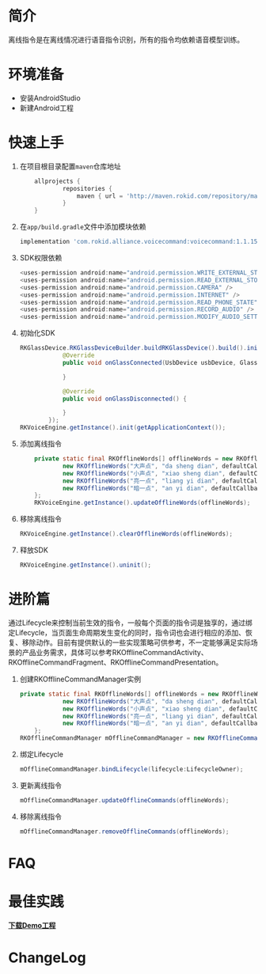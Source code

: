 

#  简介

  离线指令是在离线情况进行语音指令识别，所有的指令均依赖语音模型训练。

# 环境准备

* 安装AndroidStudio
* 新建Android工程

#  快速上手

1. 在项目根目录配置`maven`仓库地址

   ```groovy
       allprojects {
               repositories {
                   maven { url = 'http://maven.rokid.com/repository/maven-public/' }
               }
       }
   ```

2. 在`app/build.gradle`文件中添加模块依赖

   ```groovy
   implementation 'com.rokid.alliance.voicecommand:voicecommand:1.1.15'
   ```

3. SDK权限依赖

   ```groovy
   <uses-permission android:name="android.permission.WRITE_EXTERNAL_STORAGE" />
   <uses-permission android:name="android.permission.READ_EXTERNAL_STORAGE" />
   <uses-permission android:name="android.permission.CAMERA" />
   <uses-permission android:name="android.permission.INTERNET" />
   <uses-permission android:name="android.permission.READ_PHONE_STATE" />
   <uses-permission android:name="android.permission.RECORD_AUDIO" />
   <uses-permission android:name="android.permission.MODIFY_AUDIO_SETTINGS" />
   ```

4. 初始化SDK

   ```java
   RKGlassDevice.RKGlassDeviceBuilder.buildRKGlassDevice().build().initUsbDevice(this, findViewById(R.id.camera_view), new OnGlassConnectListener() {
               @Override
               public void onGlassConnected(UsbDevice usbDevice, GlassInfo glassInfo) {
   
               }
   
               @Override
               public void onGlassDisconnected() {
   
               }
           });
   RKVoiceEngine.getInstance().init(getApplicationContext());
   ```

   

5. 添加离线指令

   ```java
       private static final RKOfflineWords[] offlineWords = new RKOfflineWords[]{
               new RKOfflineWords("大声点", "da sheng dian", defaultCallback),
               new RKOfflineWords("小声点", "xiao sheng dian", defaultCallback),
               new RKOfflineWords("亮一点", "liang yi dian", defaultCallback),
               new RKOfflineWords("暗一点", "an yi dian", defaultCallback),
       };
       RKVoiceEngine.getInstance().updateOfflineWords(offlineWords);
   ```

   

6. 移除离线指令

   ```java
   RKVoiceEngine.getInstance().clearOfflineWords(offlineWords);
   ```

   

7. 释放SDK

   ```java
   RKVoiceEngine.getInstance().uninit();
   ```

   

# 进阶篇

通过Lifecycle来控制当前生效的指令，一般每个页面的指令词是独享的，通过绑定Lifecycle，当页面生命周期发生变化的同时，指令词也会进行相应的添加、恢复、移除动作。目前有提供默认的一些实现策略可供参考，不一定能够满足实际场景的产品业务需求，具体可以参考RKOfflineCommandActivity、RKOfflineCommandFragment、RKOfflineCommandPresentation。

1. 创建RKOfflineCommandManager实例

   ```java
   private static final RKOfflineWords[] offlineWords = new RKOfflineWords[]{
               new RKOfflineWords("大声点", "da sheng dian", defaultCallback),
               new RKOfflineWords("小声点", "xiao sheng dian", defaultCallback),
               new RKOfflineWords("亮一点", "liang yi dian", defaultCallback),
               new RKOfflineWords("暗一点", "an yi dian", defaultCallback),
       };
   RKOfflineCommandManager mOfflineCommandManager = new RKOfflineCommandManager(offlineWords);
   ```

   

2. 绑定Lifecycle

   ```java
   mOfflineCommandManager.bindLifecycle(lifecycle:LifecycleOwner);
   ```

3. 更新离线指令

   ```java
   mOfflineCommandManager.updateOfflineCommands(offlineWords);
   ```

4. 移除离线指令

   ```java
   mOfflineCommandManager.removeOfflineCommands(offlineWords);
   ```

   

# FAQ



# 最佳实践

**[下载Demo工程](https://static.rokidcdn.com/sdk/sdk_glassmobile_demo-26c7a09.zip)**

# ChangeLog



